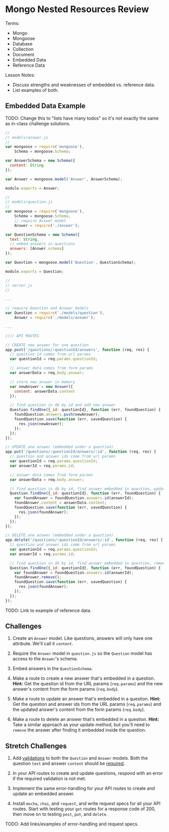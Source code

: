 # Mongo Nested Resources Review

Terms:
* Mongo
* Mongoose
* Database
* Collection
* Document
* Embedded Data
* Reference Data

Lesson Notes:
* Discuss strengths and weaknesses of embedded vs. reference data.
* List examples of both.

## Embedded Data Example

TODO: Change this to "lists have many todos" so it's not exactly the same as in-class challenge solutions.

```js
//
// models/answer.js
//
var mongoose = require('mongoose'),
    Schema = mongoose.Schema;

var AnswerSchema = new Schema({
  content: String
});

var Answer = mongoose.model('Answer', AnswerSchema);

module.exports = Answer;
```

```js
//
// models/question.js
//
var mongoose = require('mongoose'),
    Schema = mongoose.Schema,
    // require Answer model
    Answer = require('./answer');

var QuestionSchema = new Schema({
  text: String,
  // embed answers in questions
  answers: [Answer.schema]
});

var Question = mongoose.model('Question', QuestionSchema);

module.exports = Question;
```

```js
//
// server.js
//

...

// require Question and Answer models
var Question = require('./models/question'),
    Answer = require('./models/answer');

...

//// API ROUTES

// CREATE new answer for one question
app.post('/questions/:questionId/answers', function (req, res) {
  // question id comes from url params
  var questionId = req.params.questionId;

  // answer data comes from form params
  var answerData = req.body.answer;

  // store new answer in memory
  var newAnswer = new Answer({
    content: answerData.content
  });

  // find question in db by id and add new answer
  Question.findOne({_id: questionId}, function (err, foundQuestion) {
    foundQuestion.answers.push(newAnswer);
    foundQuestion.save(function (err, savedQuestion) {
      res.json(newAnswer);
    });
  });
});

// UPDATE one answer (embedded under a question)
app.put('/questions/:questionId/answers/:id', function (req, res) {
  // question and answer ids come from url params
  var questionId = req.params.questionId;
  var answerId = req.params.id;

  // answer data comes from form params
  var answerData = req.body.answer;

  // find question in db by id, find answer embedded in question, update answer
  Question.findOne({_id: questionId}, function (err, foundQuestion) {
    var foundAnswer = foundQuestion.answers.id(answerId);
    foundAnswer.content = answerData.content;
    foundQuestion.save(function (err, savedQuestion) {
      res.json(foundAnswer);
    });
  });
});

// DELETE one answer (embedded under a question)
app.delete('/questions/:questionId/answers/:id', function (req, res) {
  // question and answer ids come from url params
  var questionId = req.params.questionId;
  var answerId = req.params.id;

  // find question in db by id, find answer embedded in question, remove answer
  Question.findOne({_id: questionId}, function (err, foundQuestion) {
    var foundAnswer = foundQuestion.answers.id(answerId);
    foundAnswer.remove();
    foundQuestion.save(function (err, savedQuestion) {
      res.json(foundAnswer);
    });
  });
});
```

TODO: Link to example of reference data.

## Challenges

1. Create an `Answer` model. Like questions, answers will only have one attribute. We'll call it `content`.

2. Require the `Answer` model in `question.js` so the `Question` model has access to the `Answer`'s schema.

3. Embed answers in the `QuestionSchema`.

4. Make a route to create a new answer that's embedded in a question. **Hint:** Get the question id from the URL params (`req.params`) and the new answer's content from the form params (`req.body`).

5. Make a route to update an answer that's embedded in a question. **Hint:** Get the question and answer ids from the URL params (`req.params`) and the updated answer's content from the form params (`req.body`).

6. Make a route to delete an answer that's embedded in a question. **Hint:** Take a similar approach as your update method, but you'll need to `remove` the answer after finding it embedded inside the question.

## Stretch Challenges

1. Add <a href="http://mongoosejs.com/docs/validation" target="_blank">validations</a> to both the `Question` and `Answer` models. Both the question `text` and answer `content` should be <a href="http://mongoosejs.com/docs/api.html#schematype_SchemaType-required" target="_blank">required</a>.

2. In your API routes to create and update questions, respond with an error if the required validation is not met.

3. Implement the same error-handling for your API routes to create and update an embedded answer.

4. Install `mocha`, `chai`, and `request`, and write request specs for all your API routes. Start with testing your `get` routes for a response code of 200, then move on to testing `post`, `put`, and `delete`.

TODO: Add links/examples of error-handling and request specs.
